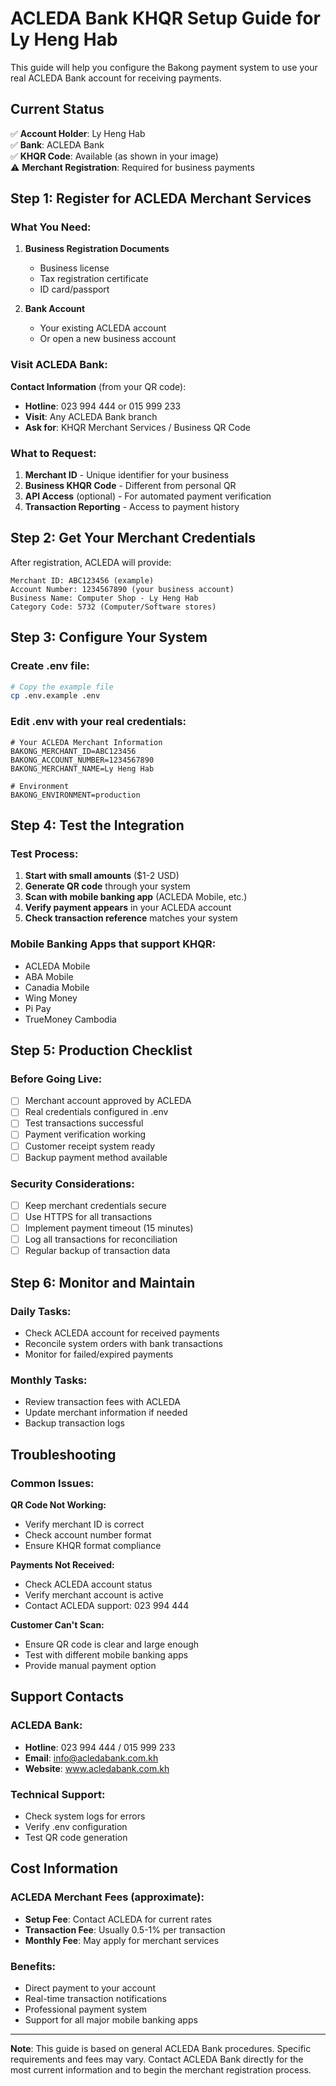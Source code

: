 # ACLEDA Bank KHQR Setup Guide for Ly Heng Hab

This guide will help you configure the Bakong payment system to use your real ACLEDA Bank account for receiving payments.

## Current Status
✅ **Account Holder**: Ly Heng Hab  
✅ **Bank**: ACLEDA Bank  
✅ **KHQR Code**: Available (as shown in your image)  
⚠️ **Merchant Registration**: Required for business payments  

## Step 1: Register for ACLEDA Merchant Services

### What You Need:
1. **Business Registration Documents**
   - Business license
   - Tax registration certificate
   - ID card/passport

2. **Bank Account**
   - Your existing ACLEDA account
   - Or open a new business account

### Visit ACLEDA Bank:
**Contact Information** (from your QR code):
- **Hotline**: 023 994 444 or 015 999 233
- **Visit**: Any ACLEDA Bank branch
- **Ask for**: KHQR Merchant Services / Business QR Code

### What to Request:
1. **Merchant ID** - Unique identifier for your business
2. **Business KHQR Code** - Different from personal QR
3. **API Access** (optional) - For automated payment verification
4. **Transaction Reporting** - Access to payment history

## Step 2: Get Your Merchant Credentials

After registration, ACLEDA will provide:

```
Merchant ID: ABC123456 (example)
Account Number: 1234567890 (your business account)
Business Name: Computer Shop - Ly Heng Hab
Category Code: 5732 (Computer/Software stores)
```

## Step 3: Configure Your System

### Create .env file:
```bash
# Copy the example file
cp .env.example .env
```

### Edit .env with your real credentials:
```env
# Your ACLEDA Merchant Information
BAKONG_MERCHANT_ID=ABC123456
BAKONG_ACCOUNT_NUMBER=1234567890
BAKONG_MERCHANT_NAME=Ly Heng Hab

# Environment
BAKONG_ENVIRONMENT=production
```

## Step 4: Test the Integration

### Test Process:
1. **Start with small amounts** ($1-2 USD)
2. **Generate QR code** through your system
3. **Scan with mobile banking app** (ACLEDA Mobile, etc.)
4. **Verify payment appears** in your ACLEDA account
5. **Check transaction reference** matches your system

### Mobile Banking Apps that support KHQR:
- ACLEDA Mobile
- ABA Mobile
- Canadia Mobile
- Wing Money
- Pi Pay
- TrueMoney Cambodia

## Step 5: Production Checklist

### Before Going Live:
- [ ] Merchant account approved by ACLEDA
- [ ] Real credentials configured in .env
- [ ] Test transactions successful
- [ ] Payment verification working
- [ ] Customer receipt system ready
- [ ] Backup payment method available

### Security Considerations:
- [ ] Keep merchant credentials secure
- [ ] Use HTTPS for all transactions
- [ ] Implement payment timeout (15 minutes)
- [ ] Log all transactions for reconciliation
- [ ] Regular backup of transaction data

## Step 6: Monitor and Maintain

### Daily Tasks:
- Check ACLEDA account for received payments
- Reconcile system orders with bank transactions
- Monitor for failed/expired payments

### Monthly Tasks:
- Review transaction fees with ACLEDA
- Update merchant information if needed
- Backup transaction logs

## Troubleshooting

### Common Issues:

**QR Code Not Working:**
- Verify merchant ID is correct
- Check account number format
- Ensure KHQR format compliance

**Payments Not Received:**
- Check ACLEDA account status
- Verify merchant account is active
- Contact ACLEDA support: 023 994 444

**Customer Can't Scan:**
- Ensure QR code is clear and large enough
- Test with different mobile banking apps
- Provide manual payment option

## Support Contacts

### ACLEDA Bank:
- **Hotline**: 023 994 444 / 015 999 233
- **Email**: info@acledabank.com.kh
- **Website**: www.acledabank.com.kh

### Technical Support:
- Check system logs for errors
- Verify .env configuration
- Test QR code generation

## Cost Information

### ACLEDA Merchant Fees (approximate):
- **Setup Fee**: Contact ACLEDA for current rates
- **Transaction Fee**: Usually 0.5-1% per transaction
- **Monthly Fee**: May apply for merchant services

### Benefits:
- Direct payment to your account
- Real-time transaction notifications
- Professional payment system
- Support for all major mobile banking apps

---

**Note**: This guide is based on general ACLEDA Bank procedures. Specific requirements and fees may vary. Contact ACLEDA Bank directly for the most current information and to begin the merchant registration process.
